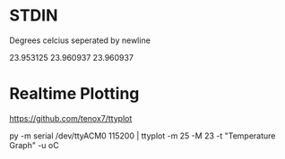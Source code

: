 # STDIN
Degrees celcius seperated by newline

23.953125
23.960937
23.960937

# Realtime Plotting
https://github.com/tenox7/ttyplot

py -m serial /dev/ttyACM0 115200 | ttyplot -m 25 -M 23 -t "Temperature Graph" -u oC
